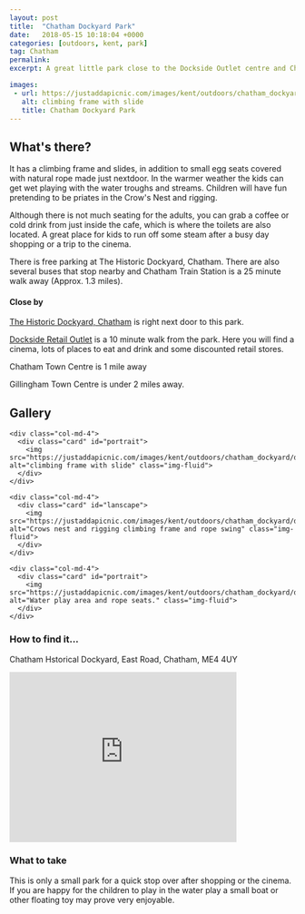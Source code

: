 ```yaml
---
layout: post
title:  "Chatham Dockyard Park"
date:   2018-05-15 10:18:04 +0000
categories: [outdoors, kent, park]
tag: Chatham
permalink: 
excerpt: A great little park close to the Dockside Outlet centre and Chatham Historical Dockyard.  

images: 
 - url: https://justaddapicnic.com/images/kent/outdoors/chatham_dockyard/dockyard1.jpg
   alt: climbing frame with slide
   title: Chatham Dockyard Park
---
```


## What's there?

It  has a climbing frame and slides, in addition to small egg seats covered with natural rope made just nextdoor.  In the warmer weather the kids can get wet playing with the water troughs and streams.  Children will have fun pretending to be priates in the Crow's Nest and rigging.

Although there is not much seating for the adults, you can grab a coffee or cold drink from just inside the cafe, which is where the toilets are also located. A great place for kids to run off some steam after a busy day shopping or a trip to the cinema.

There is free parking at The Historic Dockyard, Chatham. There are also several buses that stop nearby and Chatham Train Station is a 25 minute walk away (Approx. 1.3 miles).

#### Close by
[The Historic Dockyard, Chatham](http://thedockyard.co.uk/) is right next door to this park.

[Dockside Retail Outlet](https://www.docksideshopping.com/) is a 10 minute walk from the park.  Here you will find a cinema, lots of places to eat and drink and some discounted retail stores.

Chatham Town Centre is 1 mile away

Gillingham Town Centre is under 2 miles away.

## Gallery

<div class="container">

  <div class="row">

    <div class="col-md-4">
      <div class="card" id="portrait">
        <img src="https://justaddapicnic.com/images/kent/outdoors/chatham_dockyard/dockyard1.jpg" alt="climbing frame with slide" class="img-fluid">
      </div> 
    </div>

    <div class="col-md-4">
      <div class="card" id="lanscape">
        <img src="https://justaddapicnic.com/images/kent/outdoors/chatham_dockyard/dockyard2.jpg" alt="Crows nest and rigging climbing frame and rope swing" class="img-fluid">
      </div>
    </div>

    <div class="col-md-4">
      <div class="card" id="portrait">
        <img src="https://justaddapicnic.com/images/kent/outdoors/chatham_dockyard/dockyard3.jpg" alt="Water play area and rope seats." class="img-fluid">
      </div>
    </div>

  </div>      
</div>


### How to find it...
Chatham Hstorical Dockyard, East Road, Chatham, ME4 4UY

<iframe src="https://www.google.com/maps/embed?pb=!1m18!1m12!1m3!1d1245.9861753149758!2d0.5290262401627513!3d51.396526829958106!2m3!1f0!2f0!3f0!3m2!1i1024!2i768!4f13.1!3m3!1m2!1s0x47d8cda5129d091b%3A0x48c3a9972109952f!2sEast+Rd%2C+Chatham+ME4+4UY!5e0!3m2!1sen!2suk!4v1526466386307" width="400" height="300" frameborder="0" style="border:0" allowfullscreen></iframe>

### What to take
This is only a small park for a quick stop over after shopping or the cinema.  If you are happy for the children to play in the water play a small boat or other floating toy may prove very enjoyable. 
